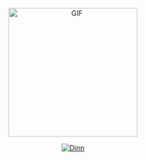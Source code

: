 <p align="center">
<img src="https://media.giphy.com/media/5MIHIZlSEWRuU/giphy.gif" alt="GIF" width="260" height="260"/>
</p>
<p align="center">
<a href="#"><img title="Dinn" src="https://img.shields.io/badge/Dinn-green?colorA=%23ff0000&colorB=%23017e40&style=for-the-badge"></a>
</p>
